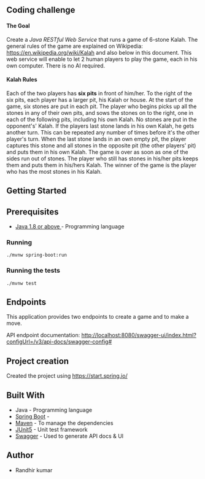 ## Coding challenge

#### The Goal
Create a *Java RESTful Web Service* that runs a game of 6-stone Kalah. The general rules
of the game are explained on Wikipedia: https://en.wikipedia.org/wiki/Kalah and also below in this document.
This web service will enable to let 2 human players to play the game, each in his own computer. There is no AI
required.

#### Kalah Rules
Each of the two players has **six pits** in front of him/her. To the right of the six pits, each player has a larger pit, his
Kalah or house.
At the start of the game, six stones are put in each pit.
The player who begins picks up all the stones in any of their own pits, and sows the stones on to the right, one in
each of the following pits, including his own Kalah. No stones are put in the opponent's' Kalah. If the players last
stone lands in his own Kalah, he gets another turn. This can be repeated any number of times before it's the other
player's turn.
When the last stone lands in an own empty pit, the player captures this stone and all stones in the opposite pit (the
other players' pit) and puts them in his own Kalah.
The game is over as soon as one of the sides run out of stones. The player who still has stones in his/her pits keeps
them and puts them in his/hers Kalah. The winner of the game is the player who has the most stones in his Kalah.

## Getting Started

## Prerequisites

* [Java 1.8 or above ](http://www.oracle.com/technetwork/java/javase/downloads/index.html) - Programming language

### Running

```
./mvnw spring-boot:run
```

### Running the tests

```
./mvnw test
```

## Endpoints
This application provides two endpoints to create a game and to make a move.

API endpoint documentation: <http://localhost:8080/swagger-ui/index.html?configUrl=/v3/api-docs/swagger-config#>

## Project creation
Created the project using <https://start.spring.io/>

## Built With

* Java - Programming language
* [Spring Boot](https://projects.spring.io/spring-boot/) - 
* [Maven](https://maven.apache.org) - To manage the dependencies
* [JUnit5](https://junit.org/junit5/) - Unit test framework
* [Swagger](https://swagger.io) - Used to generate API docs & UI

## Author

* Randhir kumar
